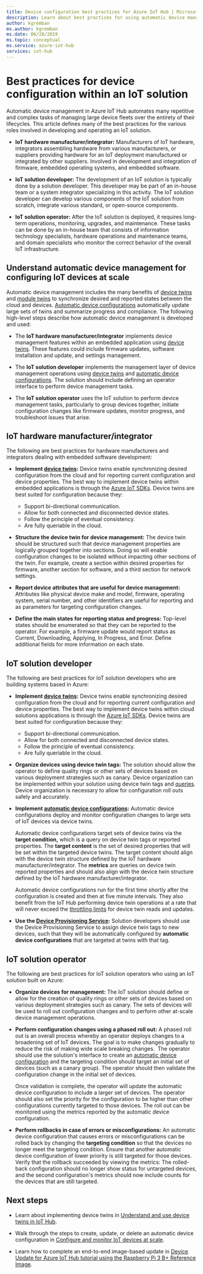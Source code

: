 ```yaml
---
title: Device configuration best practices for Azure IoT Hub | Microsoft Docs 
description: Learn about best practices for using automatic device management to minimize repetitive and complex tasks involved in managing IoT devices at scale.
author: kgremban
ms.author: kgremban
ms.date: 06/28/2019
ms.topic: conceptual
ms.service: azure-iot-hub
services: iot-hub
---
```


# Best practices for device configuration within an IoT solution

Automatic device management in Azure IoT Hub automates many repetitive and complex tasks of managing large device fleets over the entirety of their lifecycles. This article defines many of the best practices for the various roles involved in developing and operating an IoT solution.

* **IoT hardware manufacturer/integrator:** Manufacturers of IoT hardware, integrators assembling hardware from various manufacturers, or suppliers providing hardware for an IoT deployment manufactured or integrated by other suppliers. Involved in development and integration of firmware, embedded operating systems, and embedded software.

* **IoT solution developer:** The development of an IoT solution is typically done by a solution developer. This developer may be part of an in-house team or a system integrator specializing in this activity. The IoT solution developer can develop various components of the IoT solution from scratch, integrate various standard, or open-source components.

* **IoT solution operator:** After the IoT solution is deployed, it requires long-term operations, monitoring, upgrades, and maintenance. These tasks can be done by an in-house team that consists of information technology specialists, hardware operations and maintenance teams, and domain specialists who monitor the correct behavior of the overall IoT infrastructure.

## Understand automatic device management for configuring IoT devices at scale

Automatic device management includes the many benefits of [device twins](iot-hub-devguide-device-twins.md) and [module twins](iot-hub-devguide-module-twins.md) to synchronize desired and reported states between the cloud and devices. [Automatic device configurations](./iot-hub-automatic-device-management.md) automatically update large sets of twins and summarize progress and compliance. The following high-level steps describe how automatic device management is developed and used:

* The **IoT hardware manufacturer/integrator** implements device management features within an embedded application using [device twins](iot-hub-devguide-device-twins.md). These features could include firmware updates, software installation and update, and settings management.

* The **IoT solution developer** implements the management layer of device management operations using [device twins](iot-hub-devguide-device-twins.md) and [automatic device configurations](./iot-hub-automatic-device-management.md). The solution should include defining an operator interface to perform device management tasks.

* The **IoT solution operator** uses the IoT solution to perform device management tasks, particularly to group devices together, initiate configuration changes like firmware updates, monitor progress, and troubleshoot issues that arise.

## IoT hardware manufacturer/integrator

The following are best practices for hardware manufacturers and integrators dealing with embedded software development:

* **Implement [device twins](iot-hub-devguide-device-twins.md):** Device twins enable synchronizing desired configuration from the cloud and for reporting current configuration and device properties. The best way to implement device twins within embedded applications is through the [Azure IoT SDKs](https://github.com/Azure/azure-iot-sdks). Device twins are best suited for configuration because they:

    * Support bi-directional communication.
    * Allow for both connected and disconnected device states.
    * Follow the principle of eventual consistency.
    * Are fully queriable in the cloud.

* **Structure the device twin for device management:** The device twin should be structured such that device management properties are logically grouped together into sections. Doing so will enable configuration changes to be isolated without impacting other sections of the twin. For example, create a section within desired properties for firmware, another section for software, and a third section for network settings. 

* **Report device attributes that are useful for device management:** Attributes like physical device make and model, firmware, operating system, serial number, and other identifiers are useful for reporting and as parameters for targeting configuration changes.

* **Define the main states for reporting status and progress:** Top-level states should be enumerated so that they can be reported to the operator. For example, a firmware update would report status as Current, Downloading, Applying, In Progress, and Error. Define additional fields for more information on each state.

## IoT solution developer

The following are best practices for IoT solution developers who are building systems based in Azure:

* **Implement [device twins](iot-hub-devguide-device-twins.md):** Device twins enable synchronizing desired configuration from the cloud and for reporting current configuration and device properties. The best way to implement device twins within cloud solutions applications is through the [Azure IoT SDKs](https://github.com/Azure/azure-iot-sdks). Device twins are best suited for configuration because they:

    * Support bi-directional communication.
    * Allow for both connected and disconnected device states.
    * Follow the principle of eventual consistency.
    * Are fully queriable in the cloud.

* **Organize devices using device twin tags:** The solution should allow the operator to define quality rings or other sets of devices based on various deployment strategies such as canary. Device organization can be implemented within your solution using device twin tags and [queries](iot-hub-devguide-query-language.md). Device organization is necessary to allow for configuration roll outs safely and accurately.

* **Implement [automatic device configurations](./iot-hub-automatic-device-management.md):** Automatic device configurations deploy and monitor configuration changes to large sets of IoT devices via device twins.

   Automatic device configurations target sets of device twins via the **target condition,** which is a query on device twin tags or reported properties. The **target content** is the set of desired properties that will be set within the targeted device twins. The target content should align with the device twin structure defined by the IoT hardware manufacturer/integrator. The **metrics** are queries on device twin reported properties and should also align with the device twin structure defined by the IoT hardware manufacturer/integrator.

   Automatic device configurations run for the first time shortly after the configuration is created and then at five minute intervals. They also benefit from the IoT Hub performing device twin operations at a rate that will never exceed the [throttling limits](iot-hub-devguide-quotas-throttling.md) for device twin reads and updates.

* **Use the [Device Provisioning Service](../iot-dps/how-to-manage-enrollments.md):** Solution developers should use the Device Provisioning Service to assign device twin tags to new devices, such that they will be automatically configured by **automatic device configurations** that are targeted at twins with that tag. 

## IoT solution operator

The following are best practices for IoT solution operators who using an IoT solution built on Azure:

* **Organize devices for management:** The IoT solution should define or allow for the creation of quality rings or other sets of devices based on various deployment strategies such as canary. The sets of devices will be used to roll out configuration changes and to perform other at-scale device management operations.

* **Perform configuration changes using a phased roll out:**  A phased roll out is an overall process whereby an operator deploys changes to a broadening set of IoT devices. The goal is to make changes gradually to reduce the risk of making wide scale breaking changes.  The operator should use the solution's interface to create an [automatic device configuration](./iot-hub-automatic-device-management.md) and the targeting condition should target an initial set of devices (such as a canary group). The operator should then validate the configuration change in the initial set of devices.

   Once validation is complete, the operator will update the automatic device configuration to include a larger set of devices. The operator should also set the priority for the configuration to be higher than other configurations currently targeted to those devices. The roll out can be monitored using the metrics reported by the automatic device configuration.

* **Perform rollbacks in case of errors or misconfigurations:**  An automatic device configuration that causes errors or misconfigurations can be rolled back by changing the **targeting condition** so that the devices no longer meet the targeting condition. Ensure that another automatic device configuration of lower priority is still targeted for those devices. Verify that the rollback succeeded by viewing the metrics: The rolled-back configuration should no longer show status for untargeted devices, and the second configuration's metrics should now include counts for the devices that are still targeted.

## Next steps

* Learn about implementing device twins in [Understand and use device twins in IoT Hub](iot-hub-devguide-device-twins.md).

* Walk through the steps to create, update, or delete an automatic device configuration in [Configure and monitor IoT devices at scale](./iot-hub-automatic-device-management.md).

* Learn how to complete an end-to-end image-based update in  [Device Update for Azure IoT Hub tutorial using the Raspberry Pi 3 B+ Reference Image](../iot-hub-device-update/device-update-raspberry-pi.md).